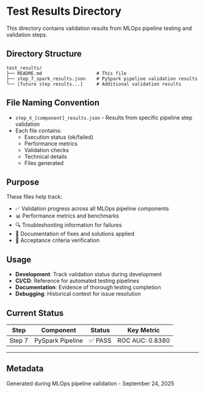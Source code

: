 # Test Results Directory

This directory contains validation results from MLOps pipeline testing and validation steps.

## Directory Structure

```text
test_results/
├── README.md                    # This file
├── step_7_spark_results.json    # PySpark pipeline validation results
└── [future step results...]     # Additional validation results
```

## File Naming Convention

- `step_X_[component]_results.json` - Results from specific pipeline step validation
- Each file contains:
  - Execution status (ok/failed)
  - Performance metrics
  - Validation checks
  - Technical details
  - Files generated

## Purpose

These files help track:

- ✅ Validation progress across all MLOps pipeline components
- 📊 Performance metrics and benchmarks  
- 🔍 Troubleshooting information for failures
- 📝 Documentation of fixes and solutions applied
- 🎯 Acceptance criteria verification

## Usage

- **Development**: Track validation status during development
- **CI/CD**: Reference for automated testing pipelines
- **Documentation**: Evidence of thorough testing completion
- **Debugging**: Historical context for issue resolution

## Current Status

| Step | Component | Status | Key Metric |
|------|-----------|---------|------------|
| Step 7 | PySpark Pipeline | ✅ PASS | ROC AUC: 0.8380 |

---

## Metadata

Generated during MLOps pipeline validation - September 24, 2025